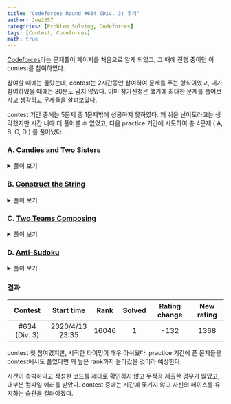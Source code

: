 ```yaml
---
title: "Codeforces Round #634 (Div. 3) 후기"
author: Joe2357
categories: [Problem Solving, Codeforces]
tags: [Contest, Codeforces]
math: true
---
```


[Codeforces](https://codeforces.com/)라는 문제풀이 페이지를 처음으로 알게 되었고, 그 때에 진행 중이던 이 contest를 참여하였다.

참여할 때에는 몰랐는데, contest는 2시간동안 참여하여 문제를 푸는 형식이었고, 내가 참여하였을 때에는 30분도 남지 않았다.  이미 참가신청은 했기에 최대한 문제를 풀어보자고 생각하고 문제들을 살펴보았다.

contest 기간 중에는 5문제 중 1문제밖에 성공하지 못하였다. 꽤 쉬운 난이도라고는 생각했지만 시간 내에 더 풀어볼 수 없었고, 다음 practice 기간에 시도하여 총 4문제 ( A, B, C, D ) 를 풀어냈다.

### A. [Candies and Two Sisters](https://codeforces.com/contest/1335/problem/A)

<details markdown="1"><summary>풀이 보기</summary>  

#### 풀이

$n$개의 캔디가 주어지고 그것을 2명이 나누어 가질 때, $a$가 $b$보다 큰 경우의 수를 구하는 문제이다. 기본적으로 $\frac{1}{2}\times n$가지의 경우의 수가 있다.

$0$개를 주는 경우의 수는 없어야하므로, $n$이 홀수인 경우에는 추가로 1가지의 경우를 더 빼주어야 한다.

#### 코드

```c
#include <stdio.h>

int main(t) {
    for (scanf("%d", &t); t; t--) {
        long long n;
        scanf("%lld", &n);
        if (n < 3) {
            printf("0\n");
        }
        else {
            int temp = (n % 2);
            n /= 2;
            n -= (!temp);
            printf("%lld\n", n);
        }
    }
    return 0;
}
```

</details>

### B. [Construct the String](https://codeforces.com/contest/1335/problem/B)

<details markdown="1"><summary>풀이 보기</summary>  

#### 풀이

정답 문자열의 모든 $a$ 길이의 substring들은 모두 정확히 $b$개의 문자만으로 이루어지도록 구현하는 문제이다. 규칙이 어렵다고 느낄 수 있지만, 그저 "abcabcabc"와 같이 $b$개의 문자가 반복되도록 문자열을 정하면 모든 경우에서 정답을 출력할 수 있는 간단한 문제이다.

#### 코드

```c
#include <stdio.h>

int main(t) {
    for (scanf("%d", &t); t; t--) {
        int n, a, b;
        scanf("%d %d %d", &n, &a, &b);
        for (int i = 0; i < n; i++)
            printf("%c", i % b + 'a');
        printf("\n");
    }
    return 0;
}
```

</details>

### C. [Two Teams Composing](https://codeforces.com/contest/1335/problem/C)

<details markdown="1"><summary>풀이 보기</summary>  

#### 풀이

주어진 학생들의 skill level에 대하여 2개의 팀으로 나누는 작업에서, 아래의 조건을 만족하면서 가장 많은 학생을 팀으로 만들 수 있는 경우를 찾는 문제이다.

- 1팀에 속한 모든 학생의 skill level은 달라야 한다.
- 2팀에 속한 모든 학생의 skill level은 같아야 한다.

먼저 1번 팀을 만들 때 가장 많은 학생 수를 $a$로 기록한다. 그리고 2번 팀을 만들 때 가장 많은 학생 수를 $b$로 기록한다. 이 2개의 숫자를 이용하여 최적으로 2개의 팀을 만드는 경우를 탐색한다.

기준은 b의 값을 이용하여 최대를 판별한다. 풀이에서는 총 3가지의 경우를 고려하였다.

- $a≥b+1$인 경우
  - 2팀을 $b$명의 학생으로 모두 묶더라도 1팀의 인원을 충족시킬 인원이 있다. 따라서 팀을 꾸릴 수 있는 최대 인원은 $b$명이다.
- $a=b$인 경우
  - 2팀을 $b$명의 학생으로 묶는다면 1팀의 인원이 1명 부족하다. 따라서 팀을 꾸릴 수 있는 최대 인원은 $b-1$명이다.
- 그 이외의 경우
  - 1팀의 인원을 최대로 하더라도 2팀의 인원을 충족시킬 인원이 있다. 따라서 팀을 꾸릴 수 있는 최대 인원은 $a$명이다.

#### 코드

```c
#define max(a, b) (a > b) ? a : b

cmp(int *a, int* b) {
    return *a - *b;
}

main(t) {
    for (scanf("%d", &t); t; t--) {
        int arr[200000];
        int n;
        scanf("%d", &n);
        for (int i = 0; i < n; i++)
            scanf("%d", arr + i);
        qsort(arr, n, sizeof(int), cmp);
        if (n == 1) {
            printf("0\n");
            continue;
        }
        int m = 0, temp = 1, count = 1;
        for (int i = 1; i < n; i++)
            if (arr[i] != arr[i - 1])
                m = max(m, temp), temp = 1, count++;
            else
                temp++;
        m = max(m, temp);
        int a = m, b = count;

        if (a >= b + 1)
            printf("%d\n", b);
        else if (a == b)
            printf("%d\n", b - 1);
        else
            printf("%d\n", a);
    }
    return 0;
}
```

</details>

### D. [Anti-Sudoku](https://codeforces.com/contest/1335/problem/D)

<details markdown="1"><summary>풀이 보기</summary>  

#### 풀이

최대 9칸을 변경할 수 있다는 조건이 있고, 각 가로줄 또는 세로줄에 공통된 값이 존재해야한다는 조건이 있다. 이를 통해 **각각의 줄에서 값을 하나씩만 바꾸는 것**으로 anti-sudoku를 만들 수 있다. 그리고 값이 변경되는 위치는 가로 또는 세로에서 각각 겹치지 않아야 한다. 또한 3x3 크기의 정사각형 구역에서도 겹치는 위치가 없어야 한다.

변경되는 값들은 기존 값에서 $1$만큼 증가시켜 이미 있던 수들 중 하나와 같은 값을 가지도록 조절한다. 기본적으로 입력으로 sudoku가 완성되어 주어지므로 가능한 추론이다.

#### 코드

```c
#include <stdio.h>

int pos[9] = {
    0, 3, 6,
    1, 4, 7,
    2, 5, 8 };

int main(t) {
    for (scanf("%d", &t); t; t--) {
        char str[9][10];
        for (int i = 0; i < 9; i++) {
            scanf("%s", str[i]);
            str[i][pos[i]]++;
            str[i][pos[i]] -= 9 * (str[i][pos[i]] > '9');
        }
        for (int i = 0; i < 9; i++)
            printf("%s\n", str[i]);
    }
    return 0;
}
```

</details>

### 결과

|    Contest    |      Start time      | Rank  | Solved | Rating change | New rating |
| :-----------: | :------------------: | :---: | :----: | :-----------: | :--------: |
| #634 (Div. 3) | 2020/4/13<br />23:35 | 16046 |   1    |     -132      |    1368    |

contest 첫 참여였지만, 시작한 타이밍이 매우 아쉬웠다. practice 기간에 푼 문제들을 contest에서도 풀었다면 꽤 높은 rank까지 올라갔을 것이라 예상한다.

시간이 촉박하다고 작성한 코드를 제대로 확인하지 않고 무작정 제출한 경우가 많았고, 대부분 컴파일 에러를 받았다. contest 중에는 시간에 쫓기지 않고 자신의 페이스를 유지하는 습관을 길러야겠다.



